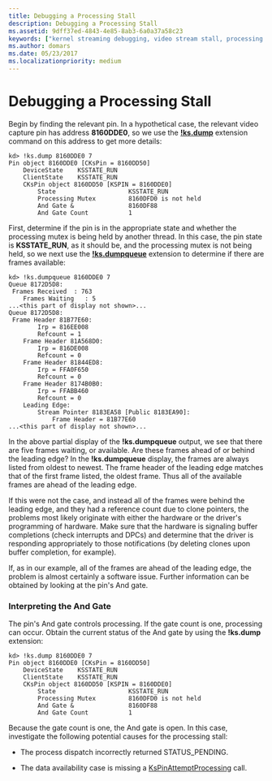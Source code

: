```yaml
---
title: Debugging a Processing Stall
description: Debugging a Processing Stall
ms.assetid: 9dff37ed-4843-4e85-8ab3-6a0a37a58c23
keywords: ["kernel streaming debugging, video stream stall, processing stall"]
ms.author: domars
ms.date: 05/23/2017
ms.localizationpriority: medium
---
```


# Debugging a Processing Stall


Begin by finding the relevant pin. In a hypothetical case, the relevant video capture pin has address **8160DDE0**, so we use the [**!ks.dump**](-ks-dump.md) extension command on this address to get more details:

```
kd> !ks.dump 8160DDE0 7
Pin object 8160DDE0 [CKsPin = 8160DD50]
    DeviceState    KSSTATE_RUN
    ClientState    KSSTATE_RUN
    CKsPin object 8160DD50 [KSPIN = 8160DDE0]
        State                    KSSTATE_RUN
        Processing Mutex         8160DFD0 is not held
        And Gate &               8160DF88
        And Gate Count           1
```

First, determine if the pin is in the appropriate state and whether the processing mutex is being held by another thread. In this case, the pin state is **KSSTATE\_RUN**, as it should be, and the processing mutex is not being held, so we next use the [**!ks.dumpqueue**](-ks-dumpqueue.md) extension to determine if there are frames available:

```
kd> !ks.dumpqueue 8160DDE0 7
Queue 8172D5D8:
 Frames Received  : 763
    Frames Waiting   : 5
...<this part of display not shown>...
Queue 8172D5D8:
 Frame Header 81B77E60:
        Irp = 816EE008
        Refcount = 1
    Frame Header 81A568D0:
        Irp = 816DE008
        Refcount = 0
    Frame Header 81844ED8:
        Irp = FFA0F650
        Refcount = 0
    Frame Header 8174B0B0:
        Irp = FFABB460
        Refcount = 0
    Leading Edge:
        Stream Pointer 8183EA58 [Public 8183EA90]:
            Frame Header = 81B77E60
...<this part of display not shown>...
```

In the above partial display of the **!ks.dumpqueue** output, we see that there are five frames waiting, or available. Are these frames ahead of or behind the leading edge? In the **!ks.dumpqueue** display, the frames are always listed from oldest to newest. The frame header of the leading edge matches that of the first frame listed, the oldest frame. Thus all of the available frames are ahead of the leading edge.

If this were not the case, and instead all of the frames were behind the leading edge, and they had a reference count due to clone pointers, the problems most likely originate with either the hardware or the driver's programming of hardware. Make sure that the hardware is signaling buffer completions (check interrupts and DPCs) and determine that the driver is responding appropriately to those notifications (by deleting clones upon buffer completion, for example).

If, as in our example, all of the frames are ahead of the leading edge, the problem is almost certainly a software issue. Further information can be obtained by looking at the pin's And gate.

### <span id="interpreting_the_and_gate"></span><span id="INTERPRETING_THE_AND_GATE"></span>Interpreting the And Gate

The pin's And gate controls processing. If the gate count is one, processing can occur. Obtain the current status of the And gate by using the **!ks.dump** extension:

```
kd> !ks.dump 8160DDE0 7
Pin object 8160DDE0 [CKsPin = 8160DD50]
    DeviceState    KSSTATE_RUN
    ClientState    KSSTATE_RUN
    CKsPin object 8160DD50 [KSPIN = 8160DDE0]
        State                    KSSTATE_RUN
        Processing Mutex         8160DFD0 is not held
        And Gate &               8160DF88
        And Gate Count           1
```

Because the gate count is one, the And gate is open. In this case, investigate the following potential causes for the processing stall:

-   The process dispatch incorrectly returned STATUS\_PENDING.

-   The data availability case is missing a [KsPinAttemptProcessing](http://go.microsoft.com/fwlink/p/?linkid=56545) call.

 

 





